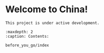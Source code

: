 # Welcome to China!

```{note}
This project is under active development.
```

```{toctree}
:maxdepth: 2
:caption: Contents:

before_you_go/index
```